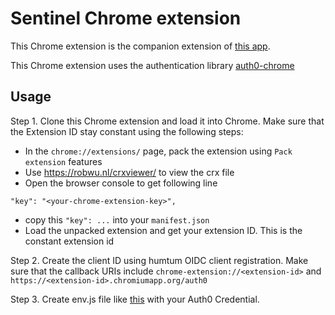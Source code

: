 # Sentinel Chrome extension

This Chrome extension is the companion extension of [this app](https://github.com/anhmiuhv/HumtumNodeExample/tree/master/sentinel).

This Chrome extension uses the authentication library [auth0-chrome](https://github.com/anhmiuhv/auth0-chrome)

## Usage

Step 1. Clone this Chrome extension and load it into Chrome. Make sure that the Extension ID stay constant using the following steps:
* In the `chrome://extensions/` page, pack the extension using `Pack extension` features
* Use https://robwu.nl/crxviewer/ to view the crx file
* Open the browser console to get following line

```
"key": "<your-chrome-extension-key>",
```
* copy this `"key": ...` into your `manifest.json`
* Load the unpacked extension and get your extension ID. This is the constant extension id

Step 2. Create the client ID using humtum OIDC client registration. Make sure that the callback URIs include `chrome-extension://<extension-id>` and `https://<extension-id>.chromiumapp.org/auth0`

Step 3. Create env.js file like [this](src/background/env.js) with your Auth0 Credential.
